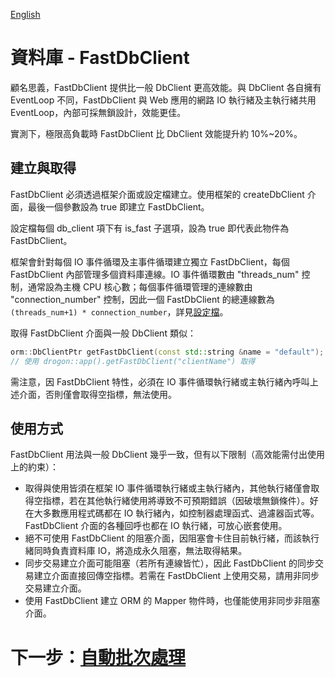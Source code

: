 [English](/ENG/ENG-08-4-Database-FastDbClient)

# 資料庫 - FastDbClient

顧名思義，FastDbClient 提供比一般 DbClient 更高效能。與 DbClient 各自擁有 EventLoop 不同，FastDbClient 與 Web 應用的網路 IO 執行緒及主執行緒共用 EventLoop，內部可採無鎖設計，效能更佳。

實測下，極限高負載時 FastDbClient 比 DbClient 效能提升約 10%~20%。

## 建立與取得

FastDbClient 必須透過框架介面或設定檔建立。使用框架的 createDbClient 介面，最後一個參數設為 true 即建立 FastDbClient。

設定檔每個 db_client 項下有 is_fast 子選項，設為 true 即代表此物件為 FastDbClient。

框架會針對每個 IO 事件循環及主事件循環建立獨立 FastDbClient，每個 FastDbClient 內部管理多個資料庫連線。IO 事件循環數由 "threads_num" 控制，通常設為主機 CPU 核心數；每個事件循環管理的連線數由 "connection_number" 控制，因此一個 FastDbClient 的總連線數為 `(threads_num+1) * connection_number`，詳見[設定檔](/CHN/CHN-10-配置文件#db_clients)。

取得 FastDbClient 介面與一般 DbClient 類似：

```c++
orm::DbClientPtr getFastDbClient(const std::string &name = "default");
// 使用 drogon::app().getFastDbClient("clientName") 取得
```

需注意，因 FastDbClient 特性，必須在 IO 事件循環執行緒或主執行緒內呼叫上述介面，否則僅會取得空指標，無法使用。

## 使用方式

FastDbClient 用法與一般 DbClient 幾乎一致，但有以下限制（高效能需付出使用上的約束）：

* 取得與使用皆須在框架 IO 事件循環執行緒或主執行緒內，其他執行緒僅會取得空指標，若在其他執行緒使用將導致不可預期錯誤（因破壞無鎖條件）。好在大多數應用程式碼都在 IO 執行緒內，如控制器處理函式、過濾器函式等。FastDbClient 介面的各種回呼也都在 IO 執行緒，可放心嵌套使用。
* 絕不可使用 FastDbClient 的阻塞介面，因阻塞會卡住目前執行緒，而該執行緒同時負責資料庫 IO，將造成永久阻塞，無法取得結果。
* 同步交易建立介面可能阻塞（若所有連線皆忙），因此 FastDbClient 的同步交易建立介面直接回傳空指標。若需在 FastDbClient 上使用交易，請用非同步交易建立介面。
* 使用 FastDbClient 建立 ORM 的 Mapper 物件時，也僅能使用非同步非阻塞介面。

# 下一步：[自動批次處理](/CHN/CHN-08-5-数据库-自动批处理)
